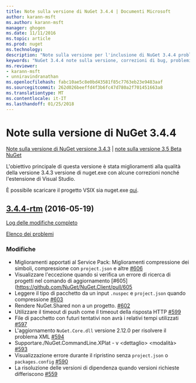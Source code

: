```yaml
---
title: Note sulla versione di NuGet 3.4.4 | Documenti Microsoft
author: karann-msft
ms.author: karann-msft
manager: ghogen
ms.date: 11/11/2016
ms.topic: article
ms.prod: nuget
ms.technology: 
description: "Note sulla versione per l'inclusione di NuGet 3.4.4 problemi noti, correzioni di bug, le funzionalità aggiunte e dcr."
keywords: "NuGet 3.4.4 note sulla versione, correzioni di bug, problemi noti, aggiunta di funzionalità, eseguire"
ms.reviewer:
- karann-msft
- unniravindranathan
ms.openlocfilehash: fabc10ae5c8e0bd43581f85c7763eb23e9483aaf
ms.sourcegitcommit: 262d026beeffd4f3b6fc47d780a2f701451663a8
ms.translationtype: MT
ms.contentlocale: it-IT
ms.lasthandoff: 01/25/2018
---
```

# <a name="nuget-344-release-notes"></a>Note sulla versione di NuGet 3.4.4

[Note sulla versione di NuGet versione 3.4.3](../release-notes/nuget-3.4.3.md) | [note sulla versione 3.5 Beta NuGet](../release-notes/nuget-3.5-Beta.md)

L'obiettivo principale di questa versione è stata miglioramenti alla qualità della versione 3.4.3 versione di nuget.exe con alcune correzioni nonché l'estensione di Visual Studio.

È possibile scaricare il progetto VSIX sia nuget.exe [qui](https://dist.nuget.org/index.html).

## <a name="344-rtmhttpsgithubcomnugetnugetclienttree344-rtm-2016-05-19"></a>[3.4.4-rtm](https://github.com/NuGet/NuGet.Client/tree/3.4.4-rtm) (2016-05-19)

[Log delle modifiche completo](https://github.com/NuGet/NuGet.Client/compare/3.5.0-beta-final...3.4.4-rtm)

[Elenco dei problemi](https://github.com/NuGet/Home/issues?q=is%3Aissue+milestone%3A3.4.4+is%3Aclosed)

### <a name="changes"></a>Modifiche

- Miglioramenti apportati al Service Pack: Miglioramenti compressione dei simboli, compressione con `project.json` e altre [ \#606](https://github.com/NuGet/NuGet.Client/pull/606)
- Visualizzare l'eccezione quando si verifica un errore di ricerca di progetti nel comando di aggiornamento [\#605] (https://github.com/NuGet/NuGet.Client/pull/605
- Leggere il tipo di pacchetto da un input `.nuspec` e `project.json` quando compressione [ \#603](https://github.com/NuGet/NuGet.Client/pull/603)
- Rendere NuGet.Shared non a un progetto. [\#602](https://github.com/NuGet/NuGet.Client/pull/602)
- Utilizzare il timeout di push come il timeout della risposta HTTP [ \#599](https://github.com/NuGet/NuGet.Client/pull/599)
- File di pacchetto con futuri tentativi non avrà i relativi tempi utilizzati [ \#597](https://github.com/NuGet/NuGet.Client/pull/597)
- L'aggiornamento `NuGet.Core.dll` versione 2.12.0 per risolvere il problema XML [ \#594](https://github.com/NuGet/NuGet.Client/pull/594)
- Supportare./NuGet.CommandLine.XPlat - v \<dettaglio\> \<modalità\> [ \#593](https://github.com/NuGet/NuGet.Client/pull/593)
- Visualizzazione errore durante il ripristino senza `project.json` o `packages.config` [ \#590](https://github.com/NuGet/NuGet.Client/pull/590)
- La risoluzione delle versioni di dipendenza quando versioni richieste differiscono [ \#559](https://github.com/NuGet/NuGet.Client/pull/559)